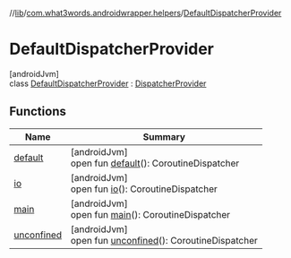 //[lib](../../../index.md)/[com.what3words.androidwrapper.helpers](../index.md)/[DefaultDispatcherProvider](index.md)

# DefaultDispatcherProvider

[androidJvm]\
class [DefaultDispatcherProvider](index.md) : [DispatcherProvider](../-dispatcher-provider/index.md)

## Functions

| Name | Summary |
|---|---|
| [default](../-dispatcher-provider/default.md) | [androidJvm]<br>open fun [default](../-dispatcher-provider/default.md)(): CoroutineDispatcher |
| [io](../-dispatcher-provider/io.md) | [androidJvm]<br>open fun [io](../-dispatcher-provider/io.md)(): CoroutineDispatcher |
| [main](../-dispatcher-provider/main.md) | [androidJvm]<br>open fun [main](../-dispatcher-provider/main.md)(): CoroutineDispatcher |
| [unconfined](../-dispatcher-provider/unconfined.md) | [androidJvm]<br>open fun [unconfined](../-dispatcher-provider/unconfined.md)(): CoroutineDispatcher |
